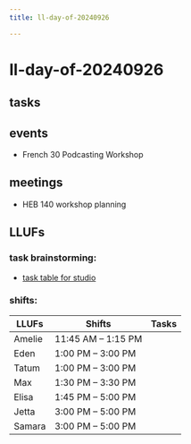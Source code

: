 ```yaml
---
title: ll-day-of-20240926

---
```


# ll-day-of-20240926

## tasks


## events
* French 30 Podcasting Workshop


## meetings
* HEB 140 workshop planning


## LLUFs

### task brainstorming: 

* [task table for studio](https://airtable.com/appN3NB28TdhG2S7x/tblHsMq7e2MwOiqsd/viwAYqLBckEODBII1?blocks=hide)

### shifts:

| LLUFs   | Shifts         | Tasks |
|---------|----------------|-------|
| Amelie  | 11:45 AM – 1:15 PM |       |
| Eden    | 1:00 PM – 3:00 PM   |       |
| Tatum   | 1:00 PM – 3:00 PM   |       |
| Max     | 1:30 PM – 3:30 PM   |       |
| Elisa   | 1:45 PM – 5:00 PM   |       |
| Jetta   | 3:00 PM – 5:00 PM   |       |
| Samara  | 3:00 PM – 5:00 PM   |       |
